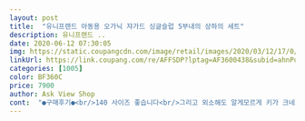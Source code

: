 ```yaml
---
layout: post 
title:  "유니프랜드 아동용 오가닉 쟈가드 싱글슬럽 5부내의 상하의 세트" 
description: 유니프랜드 ..
date: 2020-06-12 07:30:05 
img: https://static.coupangcdn.com/image/retail/images/2020/03/12/17/0/858a103a-acd7-438a-84f5-02ccafc282cd.jpg 
linkUrl: https://link.coupang.com/re/AFFSDP?lptag=AF3600438&subid=ahnPublicAsk&pageKey=1357317355&itemId=2388112069&vendorItemId=70383568219&traceid=V0-113-2b848baaa5403dc4 
categories: [1005] 
color: BF360C 
price: 7900 
author: Ask View Shop 
cont:  "●구매후기●<br/>140 사이즈 좋습니다<br/>그리고 외소해도 알게모르게 키가 크네요작년에 입었던 내복이 그새 배꼽이 보이기 시작해서 부랴부랴 로켓으로 주문했어요<br/>넉넉사이즈로 구입해서인지 아이가 편하게 잘 입구요그림도 신기하다고 하네요직접 그렸냐고ㅎㅎ<br/>몸무게 30<br/>외소한 남자아이 9살이예요<br/>이쁘고 편해 보여옹<br/>이전에 7부 실내복을 주문했는데 재질이 너무 좋아서 5부 실내복도 여러벌 주문했어요.<br/> 역시나 재질이 아주 마음에 드네요.<br/> 캐릭터도 너무 이뻐서 아들들이 너무나 좋아해요.<br/><br/>재질도 면으로 부들부들하니 촉감도 괜찮습니다<br/>키 128<br/>평소사이즈 130140사이즈 입는데 건조기 돌리고하면 많이 줄어들더라구요.<br/><br/>" 
---
```

